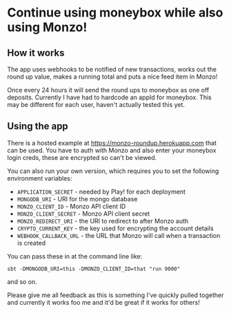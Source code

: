 # Continue using moneybox while also using Monzo!

## How it works

The app uses webhooks to be notified of new transactions, works out the round up value, makes a running total and puts a nice feed item in Monzo!

Once every 24 hours it will send the round ups to moneybox as one off deposits. Currently I have had to hardcode an appId for moneybox. This may be different for each user, haven't actually tested this yet.

## Using the app 

There is a hosted example at https://monzo-roundup.herokuapp.com that can be used. You have to auth with Monzo and also enter your moneybox login creds, these are encrypted so can't be viewed.

You can also run your own version, which requires you to set the following environment variables:

- `APPLICATION_SECRET` - needed by Play! for each deployment
- `MONGODB_URI` - URI for the mongo database
- `MONZO_CLIENT_ID` - Monzo API client ID
- `MONZO_CLIENT_SECRET` - Monzo API client secret
- `MONZO_REDIRECT_URI` - the URI to redirect to after Monzo auth
- `CRYPTO_CURRENT_KEY` - the key used for encrypting the account details
- `WEBHOOK_CALLBACK_URL` - the URL that Monzo will call when a transaction is created

You can pass these in at the command line like:

`sbt -DMONGODB_URI=this -DMONZO_CLIENT_ID=that "run 9000"`

and so on.

Please give me all feedback as this is something I've quickly pulled together and currently it works foo me and it'd be great if it works for others!